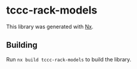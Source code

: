 # tccc-rack-models

This library was generated with [Nx](https://nx.dev).

## Building

Run `nx build tccc-rack-models` to build the library.
